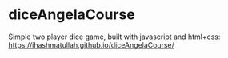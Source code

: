 # diceAngelaCourse
Simple two player dice game, built with javascript and html+css: https://ihashmatullah.github.io/diceAngelaCourse/

